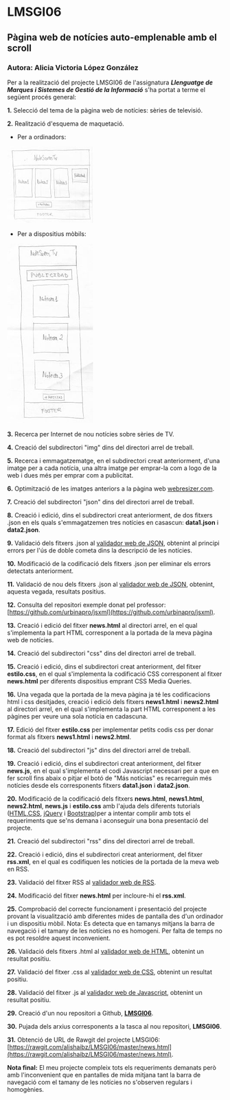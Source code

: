 # LMSGI06

## Pàgina web de notícies auto-emplenable amb el scroll

### Autora: Alicia Victoria López González


Per a la realització del projecte LMSGI06 de l'assignatura **_Llenguatge de Marques i Sistemes de Gestió de la Informació_** s'ha portat a terme el següent procés general: 


**1.** Selecció del tema de la pàgina web de notícies: sèries de televisió. 
   
**2.** Realització d'esquema de maquetació.
   * Per a ordinadors:
<img src="/img/Diseño_PC.jpg">

   * Per a dispositius mòbils:
<img src="/img/Diseño_Movil.jpg">

**3.** Recerca per Internet de nou notícies sobre sèries de TV.

**4.** Creació del subdirectori "img" dins del directori arrel de treball.

**5.** Recerca i emmagatzematge, en el subdirectori creat anteriorment, d'una imatge per a cada notícia, una altra imatge per emprar-la com a logo de la web i dues més per emprar com a publicitat.

**6.** Optimització de les imatges anteriors a la pàgina web [webresizer.com](http://webresizer.com/).

**7.** Creació del subdirectori "json" dins del directori arrel de treball.

**8.** Creació i edició, dins el subdirectori creat anteriorment, de dos fitxers .json en els quals s'emmagatzemen tres notícies en casascun: **data1.json** i **data2.json**.

**9.** Validació dels fitxers .json al [validador web de JSON](https://jsonlint.com/), obtenint al principi errors per l'ús de doble cometa dins la descripció de les notícies.

**10.** Modificació de la codificació dels fitxers .json per eliminar els errors detectats anteriorment.

**11.** Validació de nou dels fitxers .json al [validador web de JSON](https://jsonlint.com/), obtenint, aquesta vegada, resultats positius.

**12.** Consulta del repositori exemple donat pel professor: [https://github.com/urbinapro/jsxml](https://github.com/urbinapro/jsxml).

**13.** Creació i edició del fitxer **news.html** al directori arrel, en el qual s'implementa la part HTML corresponent a la portada de la meva pàgina web de notícies.

**14.** Creació del subdirectori "css" dins del directori arrel de treball.

**15.** Creació i edició, dins el subdirectori creat anteriorment, del fitxer **estilo.css**, en el qual s'implementa la codificació CSS corresponent al fitxer **news.html** per diferents dispositius emprant CSS Media Queries.

**16.** Una vegada que la portada de la meva pàgina ja té les codificacions html i css desitjades, creació i edició dels fitxers **news1.html** i **news2.html** al directori arrel, en el qual s'implementa la part HTML corresponent a les pàgines per veure una sola notícia en cadascuna.

**17.** Edició del fitxer **estilo.css** per implementar petits codis css per donar format als fitxers **news1.html** i **news2.html**.

**18.** Creació del subdirectori "js" dins del directori arrel de treball.

**19.** Creació i edició, dins el subdirectori creat anteriorment, del fitxer **news.js**, en el qual s'implementa el codi Javascript necessari per a que en fer scroll fins abaix o pitjar el botó de "Más noticias" es recarreguin més notícies desde els corresponents fitxers **data1.json** i **data2.json**.

**20.** Modificació de la codificació dels fitxers **news.html**, **news1.html**, **news2.html**, **news.js** i **estilo.css** amb l'ajuda dels diferents tutorials ([HTML](https://www.w3schools.com/html/),[CSS](https://www.w3schools.com/css/), [jQuery](https://www.w3schools.com/jquery/) i [Bootstrap](https://www.w3schools.com/bootstrap/))per a intentar complir amb tots el requeriments que se'ns demana i aconseguir una bona presentació del projecte.

**21.** Creació del subdirectori "rss" dins del directori arrel de treball.

**22.** Creació i edició, dins el subdirectori creat anteriorment, del fitxer **rss.xml**, en el qual es codifiquen les notícies de la portada de la meva web en RSS.

**23.** Validació del fitxer RSS al [validador web de RSS](https://validator.w3.org/feed/).

**24.** Modificació del fitxer **news.html** per incloure-hi el **rss.xml**.

**25.** Comprobació del correcte funcionament i presentació del projecte provant la visualització amb diferentes mides de pantalla des d'un ordinador i un dispositiu mòbil. Nota: Es detecta que en tamanys mitjans la barra de navegació i el tamany de les notícies no es homogeni. Per falta de temps no es pot resoldre aquest inconvenient.

**26.** Validació dels fitxers .html al [validador web de HTML](https://validator.w3.org/), obtenint un resultat positiu.

**27.** Validació del fitxer .css al [validador web de CSS](https://jigsaw.w3.org/css-validator/), obtenint un resultat positiu.

**28.** Validació del fitxer .js al [validador web de Javascript](http://jshint.com/), obtenint un resultat positiu.

**29.** Creació d'un nou repositori a Github, [**LMSGI06**](https://github.com/alishaibz/LMSGI06).
    
**30.** Pujada dels arxius corresponents a la tasca al nou repositori, **LMSGI06**.

**31.** Obtenció de URL de Rawgit del projecte LMSGI06: [https://rawgit.com/alishaibz/LMSGI06/master/news.html](https://rawgit.com/alishaibz/LMSGI06/master/news.html).

**Nota final:** El meu projecte compleix tots els requeriments demanats però amb l'inconvenient que en pantalles de mida mitjana tant la barra de navegació com el tamany de les notícies no s'observen regulars i homogènies.
